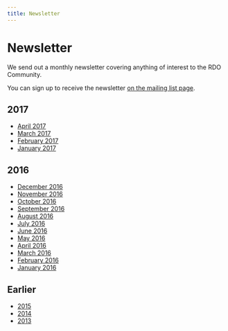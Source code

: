 ```yaml
---
title: Newsletter
---
```


# Newsletter

We send out a monthly newsletter covering anything of interest to the RDO Community.

You can sign up to receive the newsletter [on the mailing list page](http://www.redhat.com/mailman/listinfo/rdo-newsletter).

## 2017

* [April 2017](/newsletter/2017/april)
* [March 2017](/newsletter/2017/march)
* [February 2017](/newsletter/2017/february)
* [January 2017](/newsletter/2017/january)

## 2016

*  [December 2016](/newsletter/2016/december)
*  [November 2016](/newsletter/2016/november)
*  [October 2016](/newsletter/2016/october)
*  [September 2016](/newsletter/2016/september)
*  [August 2016](/newsletter/2016/august)
*  [July 2016](/newsletter/2016/july)
*  [June 2016](/newsletter/2016/june)
*  [May 2016](/newsletter/2016/may)
*  [April 2016](/newsletter/2016/april)
*  [March 2016](/newsletter/2016/march)
*  [February 2016](/newsletter/2016/february)
*  [January 2016](/newsletter/2016/january)

## Earlier

* [2015](/newsletter/2015)
* [2014](/newsletter/2014)
* [2013](/newsletter/2013)

